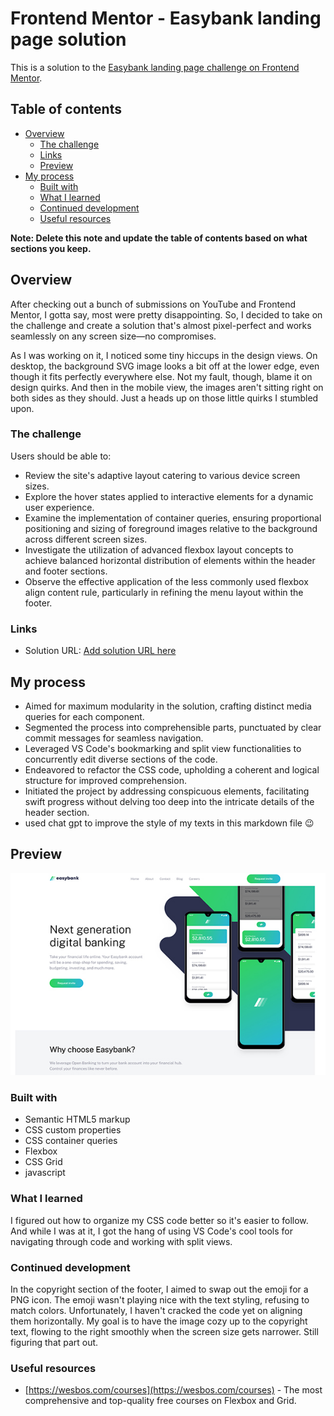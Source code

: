 # Frontend Mentor - Easybank landing page solution

This is a solution to the [Easybank landing page challenge on Frontend Mentor](https://www.frontendmentor.io/challenges/easybank-landing-page-WaUhkoDN).

## Table of contents

- [Overview](#overview)
  - [The challenge](#the-challenge)
  - [Links](#links)
  - [Preview](#Preview)
- [My process](#my-process)
  - [Built with](#built-with)
  - [What I learned](#what-i-learned)
  - [Continued development](#continued-development)
  - [Useful resources](#useful-resources)


**Note: Delete this note and update the table of contents based on what sections you keep.**

## Overview
After checking out a bunch of submissions on YouTube and Frontend Mentor, I gotta say, most were pretty disappointing. So, I decided to take on the challenge and create a solution that's almost pixel-perfect and works seamlessly on any screen size—no compromises.

As I was working on it, I noticed some tiny hiccups in the design views. On desktop, the background SVG image looks a bit off at the lower edge, even though it fits perfectly everywhere else. Not my fault, though, blame it on design quirks. And then in the mobile view, the images aren't sitting right on both sides as they should. Just a heads up on those little quirks I stumbled upon.

### The challenge

Users should be able to:

- Review the site's adaptive layout catering to various device screen sizes.
- Explore the hover states applied to interactive elements for a dynamic user experience.
- Examine the implementation of container queries, ensuring proportional positioning and sizing of foreground images relative to the background across different screen sizes.
- Investigate the utilization of advanced flexbox layout concepts to achieve balanced horizontal distribution of elements within the header and footer sections.
- Observe the effective application of the less commonly used flexbox align content rule, particularly in refining the menu layout within the footer.



### Links
- Solution URL: [Add solution URL here](https://your-solution-url.com)

## My process
- Aimed for maximum modularity in the solution, crafting distinct media queries for each component.
- Segmented the process into comprehensible parts, punctuated by clear commit messages for seamless navigation.
- Leveraged VS Code's bookmarking and split view functionalities to concurrently edit diverse sections of the code.
- Endeavored to refactor the CSS code, upholding a coherent and logical structure for improved comprehension.
- Initiated the project by addressing conspicuous elements, facilitating swift progress without delving too deep into the intricate details of the header section.
- used chat gpt to improve the style of my texts in this markdown file 😉

## Preview
![preview](./images/page-preview.jpg)

### Built with

- Semantic HTML5 markup
- CSS custom properties
- CSS container queries
- Flexbox
- CSS Grid
- javascript


### What I learned

I figured out how to organize my CSS code better so it's easier to follow. And while I was at it, I got the hang of using VS Code's cool tools for navigating through code and working with split views.

### Continued development

In the copyright section of the footer, I aimed to swap out the emoji for a PNG icon. The emoji wasn't playing nice with the text styling, refusing to match colors. Unfortunately, I haven't cracked the code yet on aligning them horizontally. My goal is to have the image cozy up to the copyright text, flowing to the right smoothly when the screen size gets narrower. Still figuring that part out.

### Useful resources

- [https://wesbos.com/courses](https://wesbos.com/courses) - The most comprehensive and top-quality free courses on Flexbox and Grid.







